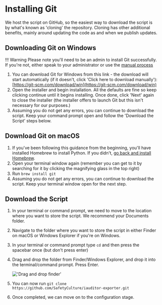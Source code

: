 # Installing Git

We host the script on GitHub, so the easiest way to download the script is by what's known as 'cloning' the repository. Cloning has other additional benefits, mainly around updating the code as and when we publish updates.

## Downloading Git on Windows

!!! Warning
    Please note you'll need to be an admin to install Git successfully. If you're not, either speak to your administrator or use the [manual process](../../script-download/manual-dl)

1. You can download Git for Windows from this link - the download will start automatically (if it doesn't, click 'Click here to download manually'): [https://git-scm.com/download/win](https://git-scm.com/download/win)
2. Open the installer and begin installation. All the defaults are fine so keep clicking continue until it begins installing. Once done, click 'Next' again to close the installer (the installer offers to launch Git but this isn't necessary for our purposes.)
4. Assuming you do not get any errors, you can continue to download the script. Keep your command prompt open and follow the 'Download the Script' steps below.

## Download Git on macOS
1. If you've been following this guidance from the beginning, you'll have installed Homebrew to install Python. If you didn't, [go back and install Homebrew](../../Install-python/mac/). 
2. Open your terminal window again (remember you can get to it by searching for it by clicking the magnifying glass in the top right)
3. Run `brew install git`
4. Assuming you do not get any errors, you can continue to download the script. Keep your terminal window open for the next step.

## Download the Script
1. In your terminal or command prompt, we need to move to the location where you want to store the script. We recommend your Documents folder.
2. Navigate to the folder where you want to store the script in either Finder on macOS or Windows Explorer if you're on Windows.
2. In your terminal or command prompt type `cd` and then press the spacebar once (but don't press enter)
3. Drag and drop the folder from Finder/Windows Explorer, and drop it into the terminal/command prompt. Press Enter.

   !['Drag and drop finder'](../../images/drag-and-drop-finder.gif)
   
4. You can now run `git clone https://github.com/SafetyCulture/iauditor-exporter.git`
5. Once completed, we can move on to the configuration stage.  
        
        
